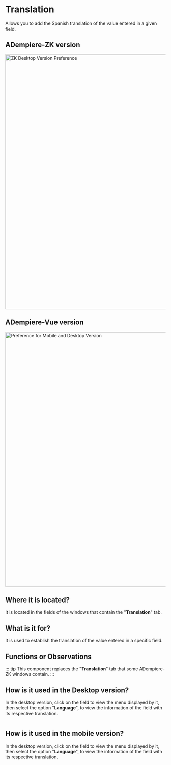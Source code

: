 # Translation

Allows you to add the Spanish translation of the value entered in a given field.

## ADempiere-ZK version

<img :src="$withBase('/images/components/translation/zk-desktop-version-translation.png')" alt="ZK Desktop Version Preference" width="800px">

## ADempiere-Vue version

<img :src="$withBase('/images/components/translation/translation-desktop-mobile.png')" alt="Preference for Mobile and Desktop Version" width="800px">

## Where it is located?

It is located in the fields of the windows that contain the "**Translation**" tab.

## What is it for?

It is used to establish the translation of the value entered in a specific field.

## Functions or Observations

::: tip
This component replaces the "**Translation**" tab that some ADempiere-ZK windows contain.
:::

## How is it used in the Desktop version?

In the desktop version, click on the field to view the menu displayed by it, then select the option "**Language**", to view the information of the field with its respective translation.

<img :src="$withBase('/images/components/translation/how-to-use-it-in-the-desktop-version.gif')" />

## How is it used in the mobile version?

In the desktop version, click on the field to view the menu displayed by it, then select the option "**Language**", to view the information of the field with its respective translation.

<img :src="$withBase('/images/components/translation/how-to-use-it-in-the-mobile-version.gif')" />
